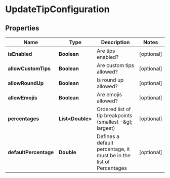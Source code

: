 
# UpdateTipConfiguration

## Properties
Name | Type | Description | Notes
------------ | ------------- | ------------- | -------------
**isEnabled** | **Boolean** | Are tips enabled? |  [optional]
**allowCustomTips** | **Boolean** | Are custom tips allowed? |  [optional]
**allowRoundUp** | **Boolean** | Is round up allowed? |  [optional]
**allowEmojis** | **Boolean** | Are emojis allowed? |  [optional]
**percentages** | **List&lt;Double&gt;** | Ordered list of tip breakpoints (smallest -&amp;gt; largest) |  [optional]
**defaultPercentage** | **Double** | Defines a default percentage, it must be in the list of Percentages |  [optional]



